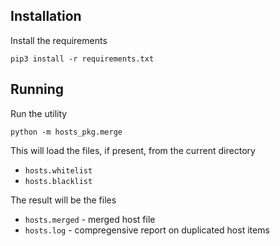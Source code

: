 Installation
-----
Install the requirements

`pip3 install -r requirements.txt` 

Running
-----
Run the utility

`python -m hosts_pkg.merge`

This will load the files, if present, from the current directory

* `hosts.whitelist`
* `hosts.blacklist`

The result will be the files

* `hosts.merged` - merged host file
* `hosts.log` - compregensive report on duplicated host items

